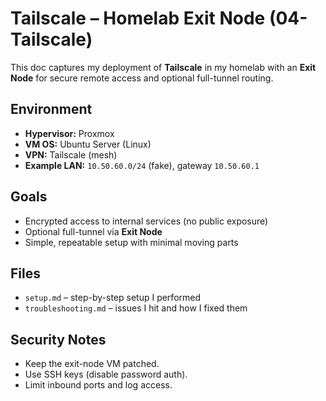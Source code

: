 # Tailscale – Homelab Exit Node (04-Tailscale)

This doc captures my deployment of **Tailscale** in my homelab with an **Exit Node** for secure remote access and optional full-tunnel routing.

## Environment
- **Hypervisor:** Proxmox
- **VM OS:** Ubuntu Server (Linux)
- **VPN:** Tailscale (mesh)
- **Example LAN:** `10.50.60.0/24` (fake), gateway `10.50.60.1`

## Goals
- Encrypted access to internal services (no public exposure)
- Optional full-tunnel via **Exit Node**
- Simple, repeatable setup with minimal moving parts

## Files
- `setup.md` – step-by-step setup I performed
- `troubleshooting.md` – issues I hit and how I fixed them


## Security Notes
- Keep the exit-node VM patched.
- Use SSH keys (disable password auth).
- Limit inbound ports and log access.
